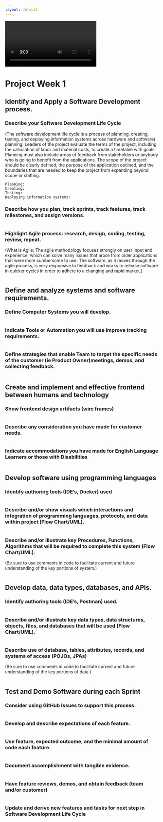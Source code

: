 ```yaml
---
layout: default
---
```


<div id="video_wrapper">
  <video autoplay loop>
    <source src="https://drive.google.com/uc?export=view&id=1tfZ3a_LWyeRbDklc5UfDEZ99bD3fmaua" type="video/mp4">
  </video>
</div>

# Project Week 1

## Identify and Apply a Software Development process.

### Describe your Software Development Life Cycle
(The software development life cycle is a process of planning, creating, testing, and deploying information systems across hardware and software)
planning: Leaders of the project evaluate the terms of the project, including the calculation of labor and material costs, to create a timetable with goals. Planning must also include areas of feedback from stakeholders or anybody who is going to benefit from the applications. The scope of the project should be clearly defined, the purpose of the application outlined, and the boundaries that are needed to keep the project from expanding beyond scope or shifting.


```
Planning:
Creating:
Testing:
Deploying information systems:

```

### Describe how you plan, track sprints, track features, track milestones, and assign versions.

```

```

### Highlight Agile process: research, design, coding, testing, review, repeat.
(What is Agile: The agile methodology focuses strongly on user input and experience, which can solve many issues that arose from older applications that were more cumbersome to use. The software, as it moves through the agile process, is very responsive to feedback and works to release software in quicker cycles in order to adhere to a changing and rapid market.)

```

```


## Define and analyze systems and software requirements.

### Define Computer Systems you will develop.

```

```

### Indicate Tools or Automation you will use improve tracking requirements.

```

```

### Define strategies that enable Team to target the specific needs of the customer (ie Product Owner)meetings, demos, and collecting feedback.

```

```


## Create and implement and effective frontend between humans and technology

### Show frontend design artifacts (wire frames)

```

```

### Describe any consideration you have made for customer needs.

```

```

### Indicate accommodations you have made for English Language Learners or those with Disabilities

```

```


## Develop software using programming languages

### Identify authoring tools (IDE’s, Docker) used

```

```

### Describe and/or show visuals which interactions and integration of programming languages, protocols, and data within project (Flow Chart/UML).

```

```

### Describe and/or illustrate key Procedures, Functions, Algorithms that will be required to complete this system (Flow Chart/UML).
(Be sure to use comments in code to facilitate current and future understanding of the key portions of system.)
```

```


## Develop data, data types, databases, and APIs.

### Identify authoring tools (IDE’s, Postman) used.

```

```

### Describe and/or illustrate key data types, data structures, objects, files, and databases that will be used (Flow Chart/UML).

```

```

### Describe use of database, tables, attributes, records, and systems of access (POJOs, JPAs)
(Be sure to use comments in code to facilitate current and future understanding of the key portions of data.)
```

```


## Test and Demo Software during each Sprint

### Consider using GitHub Issues to support this process.

```

```

### Develop and describe expectations of each feature.

```

```

### Use feature, expected outcome, and the minimal amount of code each feature.

```

```

### Document accomplishment with tangible evidence.

```

```

### Have feature reviews, demos, and obtain feedback (team and/or customer)

```

```

### Update and derive new features and tasks for next step in Software Development Life Cycle

```

```
